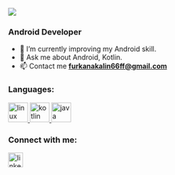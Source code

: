 ![](https://user-images.githubusercontent.com/80040232/128699548-85060577-6051-4af3-aef6-14fb4bce8921.png)

<h3> Android Developer </h3>

- 🔭 I’m currently improving my Android skill.
- 💬 Ask me about Android, Kotlin.
- 📫 Contact me **furkanakalin66ff@gmail.com**




<h3 align="left">Languages:</h3>
<p align="left">
  <a href="https://developer.android.com/" target="_blank"> 
    <img src="https://www.svgrepo.com/show/303175/android-logo.svg" 
         alt="linux" width="40" height="40"
    /> 
  </a>
  
  <a href="https://kotlinlang.org/" target="_blank">
    <img
      src="https://www.logo.wine/a/logo/Kotlin_(programming_language)/Kotlin_(programming_language)-Logo.wine.svg"
      alt="kotlin"
      width="40"
      height="40"
    /> </a
  >
  <a href="https://www.java.com/tr/" target="_blank">
    <img
      src="https://www.vectorlogo.zone/logos/java/java-icon.svg"
      alt="java"
      width="40"
      height="40"
    /> </a
  >

</p>



<h3 align="left">Connect with me:</h3>
<p align="left">
  <a href="https://www.linkedin.com/in/furkan-akalin/" target="blank"
    ><img
      align="center"
      src="https://velanovascular.com/wp-content/uploads/2020/06/LinkedIn.png"
      alt="linkedin"
      height="30"
      width="30"
  /></a>
</p>
